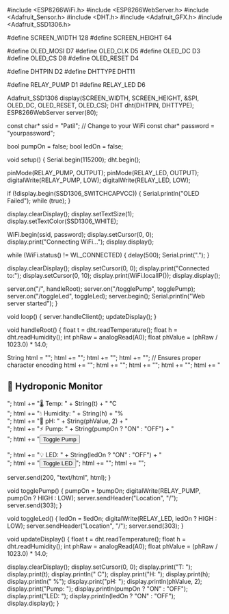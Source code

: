 #include <ESP8266WiFi.h>
#include <ESP8266WebServer.h>
#include <Adafruit_Sensor.h>
#include <DHT.h>
#include <Adafruit_GFX.h>
#include <Adafruit_SSD1306.h>

#define SCREEN_WIDTH 128
#define SCREEN_HEIGHT 64

#define OLED_MOSI  D7
#define OLED_CLK   D5
#define OLED_DC    D3
#define OLED_CS    D8
#define OLED_RESET D4

#define DHTPIN     D2
#define DHTTYPE    DHT11

#define RELAY_PUMP D1
#define RELAY_LED  D6

Adafruit_SSD1306 display(SCREEN_WIDTH, SCREEN_HEIGHT, &SPI, OLED_DC, OLED_RESET, OLED_CS);
DHT dht(DHTPIN, DHTTYPE);
ESP8266WebServer server(80);

const char* ssid = "Patil";  // Change to your WiFi
const char* password = "yourpassword";

bool pumpOn = false;
bool ledOn = false;

void setup() {
  Serial.begin(115200);
  dht.begin();

  pinMode(RELAY_PUMP, OUTPUT);
  pinMode(RELAY_LED, OUTPUT);
  digitalWrite(RELAY_PUMP, LOW);
  digitalWrite(RELAY_LED, LOW);

  if (!display.begin(SSD1306_SWITCHCAPVCC)) {
    Serial.println("OLED Failed");
    while (true);
  }

  display.clearDisplay();
  display.setTextSize(1);
  display.setTextColor(SSD1306_WHITE);

  WiFi.begin(ssid, password);
  display.setCursor(0, 0);
  display.print("Connecting WiFi...");
  display.display();

  while (WiFi.status() != WL_CONNECTED) {
    delay(500);
    Serial.print(".");
  }

  display.clearDisplay();
  display.setCursor(0, 0);
  display.print("Connected to:");
  display.setCursor(0, 10);
  display.print(WiFi.localIP());
  display.display();

  server.on("/", handleRoot);
  server.on("/togglePump", togglePump);
  server.on("/toggleLed", toggleLed);
  server.begin();
  Serial.println("Web server started");
}

void loop() {
  server.handleClient();
  updateDisplay();
}

void handleRoot() {
  float t = dht.readTemperature();
  float h = dht.readHumidity();
  int phRaw = analogRead(A0);
  float phValue = (phRaw / 1023.0) * 14.0;

  String html = "<!DOCTYPE html>";
  html += "<html lang='en'>";
  html += "<head>";
  html += "<meta charset='UTF-8'>";  // Ensures proper character encoding
  html += "<meta name='viewport' content='width=device-width, initial-scale=1.0'>";
  html += "<title>🌿 Hydroponic Monitor</title>";
  html += "</head>";
  html += "<body>";
  html += "<h2>🌿 Hydroponic Monitor</h2>";
  html += "🌡️ Temp: " + String(t) + " °C<br>";
  html += "💧 Humidity: " + String(h) + "%<br>";
  html += "🧪 pH: " + String(phValue, 2) + "<br>";
  html += "⚡ Pump: " + String(pumpOn ? "ON" : "OFF") + "<br>";
  html += "<a href='/togglePump'><button>Toggle Pump</button></a><br><br>";
  html += "💡 LED: " + String(ledOn ? "ON" : "OFF") + "<br>";
  html += "<a href='/toggleLed'><button>Toggle LED</button></a>";
  html += "</body>";
  html += "</html>";

  server.send(200, "text/html", html);
}

void togglePump() {
  pumpOn = !pumpOn;
  digitalWrite(RELAY_PUMP, pumpOn ? HIGH : LOW);
  server.sendHeader("Location", "/");
  server.send(303);
}

void toggleLed() {
  ledOn = !ledOn;
  digitalWrite(RELAY_LED, ledOn ? HIGH : LOW);
  server.sendHeader("Location", "/");
  server.send(303);
}

void updateDisplay() {
  float t = dht.readTemperature();
  float h = dht.readHumidity();
  int phRaw = analogRead(A0);
  float phValue = (phRaw / 1023.0) * 14.0;

  display.clearDisplay();
  display.setCursor(0, 0);
  display.print("T: "); display.print(t); display.println(" C");
  display.print("H: "); display.print(h); display.println(" %");
  display.print("pH: "); display.println(phValue, 2);
  display.print("Pump: "); display.println(pumpOn ? "ON" : "OFF");
  display.print("LED: "); display.println(ledOn ? "ON" : "OFF");
  display.display();
}
